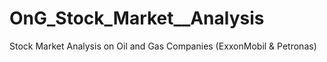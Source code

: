 # OnG_Stock_Market__Analysis
Stock Market Analysis on Oil and Gas Companies (ExxonMobil &amp; Petronas)
